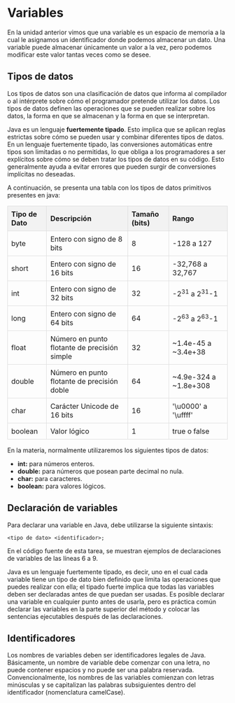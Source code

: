 # Variables

En la unidad anterior vimos que una variable es un espacio de memoria a la cual le asignamos un identificador donde podemos almacenar un dato. Una variable puede almacenar únicamente un valor a la vez, pero podemos modificar este valor tantas veces como se desee.

## Tipos de datos

Los tipos de datos son una clasificación de datos que informa al compilador o al intérprete sobre cómo el programador pretende utilizar los datos. Los tipos de datos definen las operaciones que se pueden realizar sobre los datos, la forma en que se almacenan y la forma en que se interpretan.

Java es un lenguaje **fuertemente tipado**. Esto implica que se aplican reglas estrictas sobre cómo se pueden usar y combinar diferentes tipos de datos. En un lenguaje fuertemente tipado, las conversiones automáticas entre tipos son limitadas o no permitidas, lo que obliga a los programadores a ser explícitos sobre cómo se deben tratar los tipos de datos en su código. Esto generalmente ayuda a evitar errores que pueden surgir de conversiones implícitas no deseadas.

A continuación, se presenta una tabla con los tipos de datos primitivos presentes en java:

<!DOCTYPE html>
<html lang="es">
<head>
    <meta charset="UTF-8">
    <meta name="viewport" content="width=device-width, initial-scale=1.0">
    <title>Tipos de Datos Primitivos en Java</title>
    <style>
        table {
            width: 100%;
            border-collapse: collapse;
        }
        th, td {
            border: 1px solid #dddddd;
            text-align: left;
            padding: 8px;
        }
        th {
            background-color: #f2f2f2;
        }
    </style>
</head>
<body>
<table>
    <tr>
        <th>Tipo de Dato</th>
        <th>Descripción</th>
        <th>Tamaño (bits)</th>
        <th>Rango</th>
    </tr>
    <tr>
        <td>byte</td>
        <td>Entero con signo de 8 bits</td>
        <td>8</td>
        <td>-128 a 127</td>
    </tr>
    <tr>
        <td>short</td>
        <td>Entero con signo de 16 bits</td>
        <td>16</td>
        <td>-32,768 a 32,767</td>
    </tr>
    <tr>
        <td>int</td>
        <td>Entero con signo de 32 bits</td>
        <td>32</td>
        <td>-2<sup>31</sup> a 2<sup>31</sup>-1</td>
    </tr>
    <tr>
        <td>long</td>
        <td>Entero con signo de 64 bits</td>
        <td>64</td>
        <td>-2<sup>63</sup> a 2<sup>63</sup>-1</td>
    </tr>
    <tr>
        <td>float</td>
        <td>Número en punto flotante de precisión simple</td>
        <td>32</td>
        <td>~1.4e-45 a ~3.4e+38</td>
    </tr>
    <tr>
        <td>double</td>
        <td>Número en punto flotante de precisión doble</td>
        <td>64</td>
        <td>~4.9e-324 a ~1.8e+308</td>
    </tr>
    <tr>
        <td>char</td>
        <td>Carácter Unicode de 16 bits</td>
        <td>16</td>
        <td>'\u0000' a '\uffff' </td>
    </tr>
    <tr>
        <td>boolean</td>
        <td>Valor lógico</td>
        <td>1</td>
        <td>true o false</td>
    </tr>
</table>

</body>
</html>

En la materia, normalmente utilizaremos los siguientes tipos de datos:
- **int:** para números enteros.
- **double:** para números que posean parte decimal no nula.
- **char:** para caracteres.
- **boolean:** para valores lógicos.

## Declaración de variables

Para declarar una variable en Java, debe utilizarse la siguiente sintaxis:
```text
<tipo de dato> <identificador>;
```

En el código fuente de esta tarea, se muestran ejemplos de declaraciones de variables de las líneas 6 a 9.

Java es un lenguaje fuertemente tipado, es decir, uno en el cual cada variable tiene un tipo de dato bien definido que limita las operaciones que puedes realizar con ella; el tipado fuerte implica que todas las variables deben ser declaradas antes de que puedan ser usadas. Es posible declarar una variable en cualquier punto antes de usarla, pero es práctica común declarar las variables en la parte superior del método y colocar las sentencias ejecutables después de las declaraciones.

## Identificadores

Los nombres de variables deben ser identificadores legales de Java. Básicamente, un nombre de variable debe comenzar con una letra, no puede contener espacios y no puede ser una palabra reservada. Convencionalmente, los nombres de las variables comienzan con letras minúsculas y se capitalizan las palabras subsiguientes dentro del identificador (nomenclatura camelCase).
